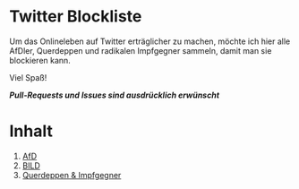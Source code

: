 # Twitter Blockliste
Um das Onlineleben auf Twitter erträglicher zu machen, möchte ich hier alle AfDler, Querdeppen und radikalen Impfgegner sammeln, damit man sie blockieren kann.

Viel Spaß!

***Pull-Requests und Issues sind ausdrücklich erwünscht***

# Inhalt

1. [AfD](afd.md)
2. [BILD](bild.md)
3. [Querdeppen & Impfgegner](querdeppen.md)